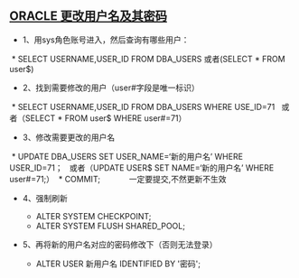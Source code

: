 [ORACLE 更改用户名及其密码](https://blog.csdn.net/zxr85/article/details/46646551)
-----------------

* 1、用sys角色账号进入，然后查询有哪些用户：

  * SELECT USERNAME,USER_ID FROM DBA_USERS    或者(SELECT * FROM user$)


* 2、找到需要修改的用户（user#字段是唯一标识）

  * SELECT USERNAME,USER_ID FROM DBA_USERS WHERE USE_ID=71   或者（SELECT * FROM user$ WHERE user#=71）



* 3、修改需要更改的用户名

  * UPDATE DBA_USERS SET USER_NAME=‘新的用户名’ WHERE USER_ID=71；   或者（UPDATE USER$ SET NAME=‘新的用户名’ WHERE user#=71;）
  * COMMIT;             一定要提交,不然更新不生效



* 4、强制刷新

  * ALTER SYSTEM CHECKPOINT;
  * ALTER SYSTEM FLUSH SHARED_POOL;

* 5、再将新的用户名对应的密码修改下（否则无法登录）

  * ALTER USER 新用户名 IDENTIFIED BY '密码';
